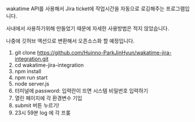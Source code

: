 wakatime API를 사용해서
Jira ticket에 작업시간을 자동으로 로깅해주는 프로그램입니다.

사내에서 사용하기위해 만들었기 때문에 자세한 사용방법은 적지 않았습니다.

나중에 깃허브 액션으로 변환해서 오픈소스화 할 예정입니다.

1. git clone https://github.com/Huinno-ParkJinHyun/wakatime-jira-integration.git
2. cd wakatime-jira-integration
3. npm install
4. npm run start
5. node server.js
6. 터미널에 password: 입력란이 뜨면 시스템 비밀번호 입력하기
7. 열린 페이지에 각 환경변수 기입
8. submit 버튼 누르기!
9. 23시 59분 log 에 각 프롲
